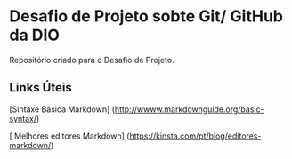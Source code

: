 #  Desafio de Projeto sobte Git/ GitHub da DIO
Repositório criado para o Desafio de Projeto.

## Links Úteis
[Sintaxe Básica Markdown] (http://wwww.markdownguide.org/basic-syntax/)

[ Melhores editores Markdown] (https://kinsta.com/pt/blog/editores-markdown/)
